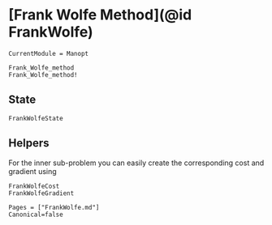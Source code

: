 # [Frank Wolfe Method](@id FrankWolfe)

```@meta
CurrentModule = Manopt
```

```@docs
Frank_Wolfe_method
Frank_Wolfe_method!
```

## State

```@docs
FrankWolfeState
```

## Helpers

For the inner sub-problem you can easily create the corresponding cost and gradient using

```@docs
FrankWolfeCost
FrankWolfeGradient
```

```@bibliography
Pages = ["FrankWolfe.md"]
Canonical=false
```
